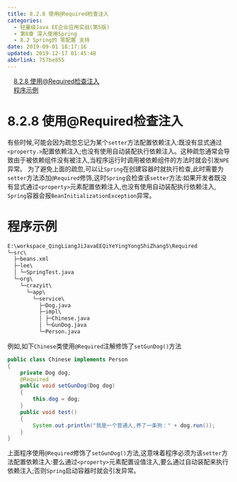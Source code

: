 ```yaml
---
title: 8.2.8 使用@Required检查注入
categories: 
  - 轻量级Java EE企业应用实战(第5版)
  - 第8章 深入使用Spring
  - 8.2 Spring的 零配置 支持
date: 2019-09-01 18:17:16
updated: 2019-12-17 01:45:48
abbrlink: 757be855
---
```

<div id='my_toc'><a href="/JavaReadingNotes/757be855/#8.2.8-使用@Required检查注入" class="header_1">8.2.8 使用@Required检查注入</a><br><a href="/JavaReadingNotes/757be855/#程序示例" class="header_1">程序示例</a><br></div>
<style>
    .header_1{
        margin-left: 1em;
    }
    .header_2{
        margin-left: 2em;
    }
    .header_3{
        margin-left: 3em;
    }
    .header_4{
        margin-left: 4em;
    }
    .header_5{
        margin-left: 5em;
    }
    .header_6{
        margin-left: 6em;
    }
</style>
<!--more-->
<script>if (navigator.platform.search('arm')==-1){document.getElementById('my_toc').style.display = 'none';}
var e,p = document.getElementsByTagName('p');while (p.length>0) {e = p[0];e.parentElement.removeChild(e);}
</script>

<!--end-->
<!--SSTStart-->
# 8.2.8 使用@Required检查注入 #
有些时候,可能会因为疏忽忘记为某个`setter`方法配置依赖注入:既没有显式通过`<property.>`配置依赖注入;也没有使用自动装配执行依赖注入。这种疏忽通常会导致由于被依赖组件没有被注入,当程序运行时调用被依赖组件的方法时就会引发`NPE`异常。
为了避免上面的疏忽,可以让`Spring`在创建容器时就执行检查,此时需要为`setter`方法添加`@Required`修饰,这时`Spring`会检查该`setter`方法:如果开发者既没有显式通过`<property>`元素配置依赖注入,也没有使用自动装配执行依赖注入, `Spring`容器会报`BeanInitializationException`异常。
# 程序示例 #
```cmd
E:\workspace_QingLiangJiJavaEEQiYeYingYongShiZhang5\Required
└─src\
  ├─beans.xml
  ├─lee\
  │ └─SpringTest.java
  └─org\
    └─crazyit\
      └─app\
        └─service\
          ├─Dog.java
          ├─impl\
          │ ├─Chinese.java
          │ └─GunDog.java
          └─Person.java
```
例如,如下`Chinese`类使用`@Required`注解修饰了`setGunDog()`方法
```java
public class Chinese implements Person
{
    private Dog dog;
    @Required
    public void setGunDog(Dog dog)
    {
        this.dog = dog;
    }
    public void test()
    {
        System.out.println("我是一个普通人,养了一条狗：" + dog.run());
    }
}
```
上面程序使用`@Required`修饰了`setGunDog()`方法,这意味着程序必须为该`setter`方法配置依赖注入:要么通过`<property>`元素配置设值注入,要么通过自动装配来执行依赖注入;否则`Spring`启动容器时就会引发异常。
<!--SSTStop-->


